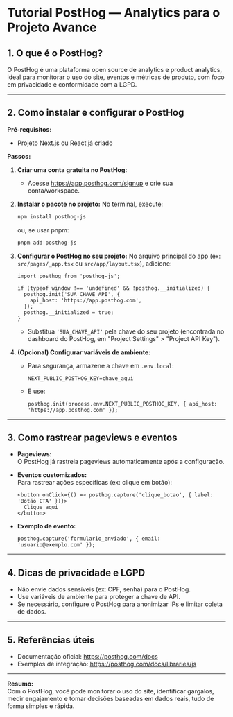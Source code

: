 # Tutorial PostHog — Analytics para o Projeto Avance

## 1. O que é o PostHog?

O PostHog é uma plataforma open source de analytics e product analytics, ideal para monitorar o uso do site, eventos e métricas de produto, com foco em privacidade e conformidade com a LGPD.

---

## 2. Como instalar e configurar o PostHog

**Pré-requisitos:**  
- Projeto Next.js ou React já criado

**Passos:**

1. **Criar uma conta gratuita no PostHog:**
   - Acesse https://app.posthog.com/signup e crie sua conta/workspace.

2. **Instalar o pacote no projeto:**
   No terminal, execute:
   ```bash
   npm install posthog-js
   ```
   ou, se usar pnpm:
   ```bash
   pnpm add posthog-js
   ```

3. **Configurar o PostHog no seu projeto:**
   No arquivo principal do app (ex: `src/pages/_app.tsx` ou `src/app/layout.tsx`), adicione:
   ```tsx
   import posthog from 'posthog-js';

   if (typeof window !== 'undefined' && !posthog.__initialized) {
     posthog.init('SUA_CHAVE_API', {
       api_host: 'https://app.posthog.com',
     });
     posthog.__initialized = true;
   }
   ```
   - Substitua `'SUA_CHAVE_API'` pela chave do seu projeto (encontrada no dashboard do PostHog, em "Project Settings" > "Project API Key").

4. **(Opcional) Configurar variáveis de ambiente:**
   - Para segurança, armazene a chave em `.env.local`:
     ```
     NEXT_PUBLIC_POSTHOG_KEY=chave_aqui
     ```
   - E use:
     ```tsx
     posthog.init(process.env.NEXT_PUBLIC_POSTHOG_KEY, { api_host: 'https://app.posthog.com' });
     ```

---

## 3. Como rastrear pageviews e eventos

- **Pageviews:**  
  O PostHog já rastreia pageviews automaticamente após a configuração.

- **Eventos customizados:**  
  Para rastrear ações específicas (ex: clique em botão):
  ```tsx
  <button onClick={() => posthog.capture('clique_botao', { label: 'Botão CTA' })}>
    Clique aqui
  </button>
  ```

- **Exemplo de evento:**  
  ```tsx
  posthog.capture('formulario_enviado', { email: 'usuario@exemplo.com' });
  ```

---

## 4. Dicas de privacidade e LGPD

- Não envie dados sensíveis (ex: CPF, senha) para o PostHog.
- Use variáveis de ambiente para proteger a chave de API.
- Se necessário, configure o PostHog para anonimizar IPs e limitar coleta de dados.

---

## 5. Referências úteis

- Documentação oficial: https://posthog.com/docs
- Exemplos de integração: https://posthog.com/docs/libraries/js

---

**Resumo:**  
Com o PostHog, você pode monitorar o uso do site, identificar gargalos, medir engajamento e tomar decisões baseadas em dados reais, tudo de forma simples e rápida.
